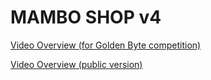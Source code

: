 # MAMBO SHOP v4

[Video Overview (for Golden Byte competition)](https://www.youtube.com/watch?v=8-U5I3e5tq4&list=PLMj6OBMQMwt9dZ8iCiA61ksbCVCxp_c96&index=6&pp=gAQBiAQB)

[Video Overview (public version)](https://www.youtube.com/watch?v=7Ma20y5tqTw&list=PLMj6OBMQMwt9dZ8iCiA61ksbCVCxp_c96&index=7&pp=gAQBiAQB)
